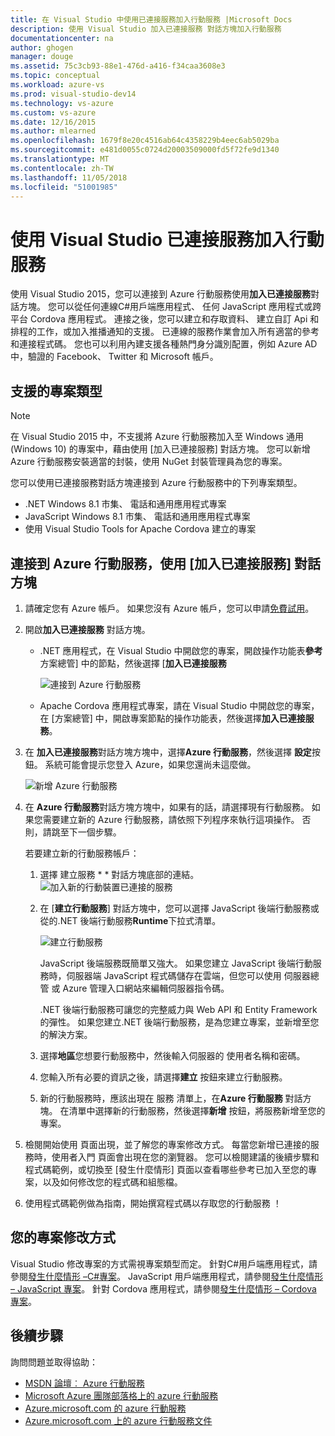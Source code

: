 ```yaml
---
title: 在 Visual Studio 中使用已連接服務加入行動服務 |Microsoft Docs
description: 使用 Visual Studio 加入已連接服務 對話方塊加入行動服務
documentationcenter: na
author: ghogen
manager: douge
ms.assetid: 75c3cb93-88e1-476d-a416-f34caa3608e3
ms.topic: conceptual
ms.workload: azure-vs
ms.prod: visual-studio-dev14
ms.technology: vs-azure
ms.custom: vs-azure
ms.date: 12/16/2015
ms.author: mlearned
ms.openlocfilehash: 1679f8e20c4516ab64c4358229b4eec6ab5029ba
ms.sourcegitcommit: e481d0055c0724d20003509000fd5f72fe9d1340
ms.translationtype: MT
ms.contentlocale: zh-TW
ms.lasthandoff: 11/05/2018
ms.locfileid: "51001985"
---
```

# <a name="adding-mobile-services-by-using-visual-studio-connected-services"></a>使用 Visual Studio 已連接服務加入行動服務
使用 Visual Studio 2015，您可以連接到 Azure 行動服務使用**加入已連接服務**對話方塊。 您可以從任何連線C#用戶端應用程式、 任何 JavaScript 應用程式或跨平台 Cordova 應用程式。 連接之後，您可以建立和存取資料、 建立自訂 Api 和排程的工作，或加入推播通知的支援。  已連線的服務作業會加入所有適當的參考和連接程式碼。 您也可以利用內建支援各種熱門身分識別配置，例如 Azure AD 中，驗證的 Facebook、 Twitter 和 Microsoft 帳戶。

## <a name="supported-project-types"></a>支援的專案類型
> [!NOTE]
> 在 Visual Studio 2015 中，不支援將 Azure 行動服務加入至 Windows 通用 (Windows 10) 的專案中，藉由使用 [加入已連接服務] 對話方塊。 您可以新增 Azure 行動服務安裝適當的封裝，使用 NuGet 封裝管理員為您的專案。
> 
> 

您可以使用已連接服務對話方塊連接到 Azure 行動服務中的下列專案類型。

* .NET Windows 8.1 市集、 電話和通用應用程式專案
* JavaScript Windows 8.1 市集、 電話和通用應用程式專案
* 使用 Visual Studio Tools for Apache Cordova 建立的專案

## <a name="connect-to-azure-mobile-services-using-the-add-connected-services-dialog"></a>連接到 Azure 行動服務，使用 [加入已連接服務] 對話方塊
1. 請確定您有 Azure 帳戶。 如果您沒有 Azure 帳戶，您可以申請[免費試用](http://go.microsoft.com/fwlink/?LinkId=518146)。
2. 開啟**加入已連接服務** 對話方塊。
   
   * .NET 應用程式，在 Visual Studio 中開啟您的專案，開啟操作功能表**參考**方案總管] 中的節點，然後選擇 [**加入已連接服務**
     
        ![連接到 Azure 行動服務](./media/vs-azure-tools-connected-services-add-mobile-services/IC797635.png)
   * Apache Cordova 應用程式專案，請在 Visual Studio 中開啟您的專案，在 [方案總管] 中，開啟專案節點的操作功能表，然後選擇**加入已連接服務**。
3. 在 **加入已連接服務**對話方塊方塊中，選擇**Azure 行動服務**，然後選擇 **設定**按鈕。 系統可能會提示您登入 Azure，如果您還尚未這麼做。
   
    ![新增 Azure 行動服務](./media/vs-azure-tools-connected-services-add-mobile-services/IC797636.png)
4. 在  **Azure 行動服務**對話方塊方塊中，如果有的話，請選擇現有行動服務。 如果您需要建立新的 Azure 行動服務，請依照下列程序來執行這項操作。 否則，請跳至下一個步驟。
   
    若要建立新的行動服務帳戶：
   
   1. 選擇 建立服務 * * 對話方塊底部的連結。
       ![加入新的行動裝置已連接的服務](./media/vs-azure-tools-connected-services-add-mobile-services/IC797637.png)
   2. 在 [**建立行動服務**] 對話方塊中，您可以選擇 JavaScript 後端行動服務或從的.NET 後端行動服務**Runtime**下拉式清單。 
      
       ![建立行動服務](./media/vs-azure-tools-connected-services-add-mobile-services/IC797638.png)
      
       JavaScript 後端服務既簡單又強大。 如果您建立 JavaScript 後端行動服務時，伺服器端 JavaScript 程式碼儲存在雲端，但您可以使用 伺服器總管 或 Azure 管理入口網站來編輯伺服器指令碼。 
      
       .NET 後端行動服務可讓您的完整威力與 Web API 和 Entity Framework 的彈性。 如果您建立.NET 後端行動服務，是為您建立專案，並新增至您的解決方案。 
   3. 選擇**地區**您想要行動服務中，然後輸入伺服器的 使用者名稱和密碼。
   4. 您輸入所有必要的資訊之後，請選擇**建立** 按鈕來建立行動服務。
   5. 新的行動服務時，應該出現在 服務 清單上，在**Azure 行動服務** 對話方塊。 在清單中選擇新的行動服務，然後選擇**新增** 按鈕，將服務新增至您的專案。
5. 檢閱開始使用 頁面出現，並了解您的專案修改方式。 每當您新增已連接的服務時，使用者入門 頁面會出現在您的瀏覽器。 您可以檢閱建議的後續步驟和程式碼範例，或切換至 [發生什麼情形] 頁面以查看哪些參考已加入至您的專案，以及如何修改您的程式碼和組態檔。
6. 使用程式碼範例做為指南，開始撰寫程式碼以存取您的行動服務 ！

## <a name="how-your-project-is-modified"></a>您的專案修改方式
Visual Studio 修改專案的方式需視專案類型而定。 針對C#用戶端應用程式，請參閱[發生什麼情形 –C#專案](http://go.microsoft.com/fwlink/p/?LinkId=513119)。 JavaScript 用戶端應用程式，請參閱[發生什麼情形 – JavaScript 專案](http://go.microsoft.com/fwlink/p/?LinkId=513120)。 針對 Cordova 應用程式，請參閱[發生什麼情形 – Cordova 專案](http://go.microsoft.com/fwlink/p/?LinkId=513116)。

## <a name="next-steps"></a>後續步驟
詢問問題並取得協助： 

* [MSDN 論壇︰ Azure 行動服務](https://social.msdn.microsoft.com/forums/azure/home?forum=azuremobile)
* [Microsoft Azure 團隊部落格上的 azure 行動服務](https://azure.microsoft.com/blog/topics/mobile/)
* [Azure.microsoft.com 的 azure 行動服務](https://azure.microsoft.com/services/mobile-services/)
* [Azure.microsoft.com 上的 azure 行動服務文件](https://azure.microsoft.com/documentation/services/mobile-services/)

